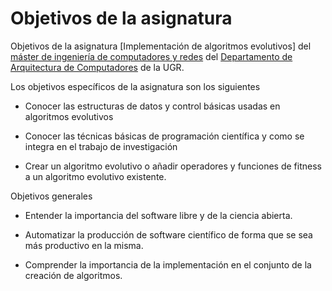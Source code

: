 Objetivos de la asignatura
==================

Objetivos de la asignatura [Implementación de algoritmos evolutivos] del [máster de ingeniería de computadores y redes](http://masteres.ugr.es/master-icr/) del [Departamento de Arquitectura de Computadores](http://atc.ugr.es) de la UGR.

Los objetivos específicos de la asignatura son los siguientes

* Conocer las estructuras de datos y control básicas usadas en algoritmos evolutivos
* Conocer las técnicas básicas de programación científica y como se integra en el trabajo de investigación

* Crear un algoritmo evolutivo o añadir operadores y funciones de fitness a un algoritmo evolutivo existente.

Objetivos generales

* Entender la importancia del software libre y de la ciencia abierta.

* Automatizar la producción de software científico de forma que se sea más productivo en la misma. 

* Comprender la importancia de la implementación en el conjunto de la creación de algoritmos.
